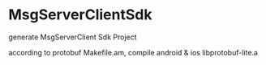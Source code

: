 # MsgServerClientSdk
generate MsgServerClient Sdk Project

according to protobuf Makefile.am, compile android & ios libprotobuf-lite.a

